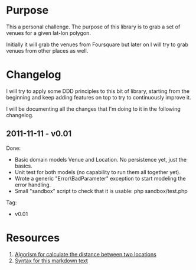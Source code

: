 # Purpose

This a personal challenge. The purpose of this library is to grab a set of venues 
for a given lat-lon polygon.

Initially it will grab the venues from Foursquare but later on I will try to grab 
venues from other places as well.

# Changelog

I will try to apply some DDD principles to this bit of library, starting from the 
beginning and keep adding features on top to try to continuously improve it.

I will be documenting all the changes that I'm doing to it in the following changelog.

## 2011-11-11 - v0.01

Done:

* Basic domain models Venue and Location. No persistence yet, just the basics.
* Unit test for both models (no capability to run them all together yet).
* Wrote a generic "Error\BadParameter" exception to start modeling the error handling.
* Small "sandbox" script to check that it is usable: php sandbox/test.php

Tag:
* v0.01

# Resources

1. [Algorism for calculate the distance between two locations](http://www.movable-type.co.uk/scripts/latlong.html)
2. [Syntax for this markdown text](http://daringfireball.net/projects/markdown/syntax)
